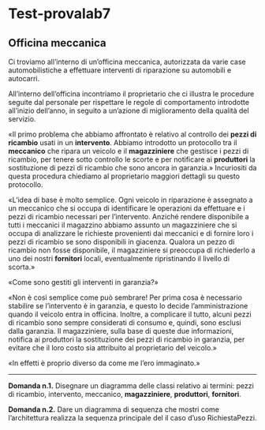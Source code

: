 # Test-provalab7

## Officina meccanica

Ci  troviamo  all’interno  di  un’officina  meccanica,  autorizzata  da  varie  case  automobilistiche  a effettuare  interventi  di  riparazione  su  automobili  e  autocarri.  

All’interno  dell’officina incontriamo il proprietario che ci illustra le procedure seguite dal personale per rispettare le regole di comportamento introdotte all’inizio dell’anno, in seguito a un’azione di miglioramento della qualità del servizio. 

«Il primo problema che abbiamo affrontato è relativo al controllo dei **pezzi di ricambio** usati 
in un **intervento**. Abbiamo introdotto un protocollo tra il **meccanico** che ripara un veicolo e 
il  **magazziniere** che  gestisce  i  pezzi  di  ricambio,  per  tenere  sotto  controllo  le  scorte  e  per notificare ai **produttori** la sostituzione di pezzi di ricambio che sono ancora in garanzia.» 
Incuriositi  da  questa  procedura  chiediamo  al  proprietario  maggiori  dettagli  su  questo 
protocollo. 

«L’idea di base è molto semplice. Ogni veicolo in riparazione è assegnato a un meccanico che si 
occupa di identificare le operazioni da effettuare e i pezzi di ricambio necessari per l’intervento. 
Anziché rendere disponibile a tutti i meccanici il magazzino abbiamo assunto un magazziniere 
che  si  occupa  di  analizzare  le  richieste  provenienti  dai  meccanici  e  di  fornire  loro  i  pezzi  di ricambio se sono disponibili in giacenza. Qualora un pezzo di ricambio non fosse disponibile, il magazziniere  si  preoccupa  di  richiederlo  a  uno  dei  nostri  **fornitori**  locali,  eventualmente 
ripristinando il livello di scorta.» 

«Come sono gestiti gli interventi in garanzia?»

«Non è così semplice come può sembrare! Per prima cosa è necessario stabilire se l’intervento è 
in garanzia, e questo lo decide l’amministrazione quando il veicolo entra in officina. Inoltre, a 
complicare il tutto, alcuni pezzi di ricambio sono sempre considerati di consumo e, quindi, sono 
esclusi  dalla  garanzia.  Il  magazziniere,  sulla  base  di  queste  due  informazioni,  notifica  ai 
produttori  la  sostituzione  dei  pezzi  di  ricambio  in  garanzia,  per  evitare  che  il  loro  costo  sia attribuito al proprietario del veicolo.»


«In effetti è proprio diverso da come me l’ero immaginato.» 

****

**Domanda n.1.** Disegnare un diagramma delle classi relativo ai termini: 
pezzi di ricambio, intervento, meccanico,  **magazziniere**, **produttori**,  **fornitori**.

**Domanda n.2.** Dare un diagramma di sequenza che mostri come l’architettura realizza la sequenza principale del il caso d’uso RichiestaPezzi.